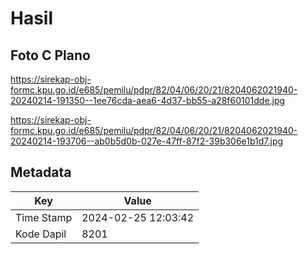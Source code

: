# Hasil

## Foto C Plano

https://sirekap-obj-formc.kpu.go.id/e685/pemilu/pdpr/82/04/06/20/21/8204062021940-20240214-191350--1ee76cda-aea6-4d37-bb55-a28f60101dde.jpg

https://sirekap-obj-formc.kpu.go.id/e685/pemilu/pdpr/82/04/06/20/21/8204062021940-20240214-193706--ab0b5d0b-027e-47ff-87f2-39b306e1b1d7.jpg


## Metadata

| Key        | Value               |
| ---------- | ------------------- |
| Time Stamp | 2024-02-25 12:03:42 |
| Kode Dapil | 8201                |



